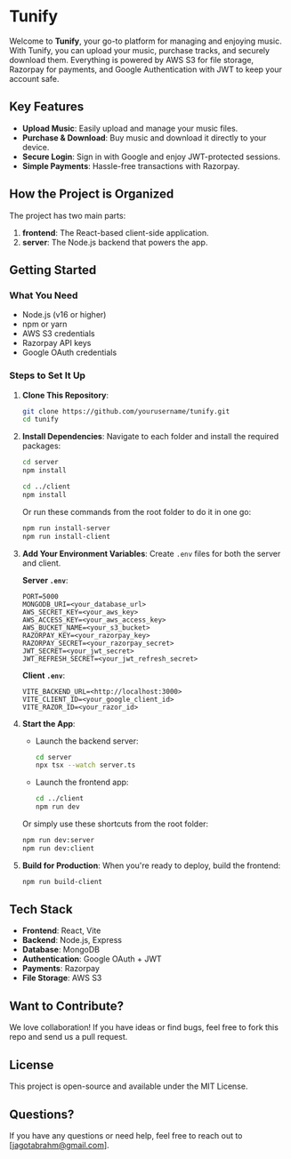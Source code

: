 # Tunify

Welcome to **Tunify**, your go-to platform for managing and enjoying music. With Tunify, you can upload your music, purchase tracks, and securely download them. Everything is powered by AWS S3 for file storage, Razorpay for payments, and Google Authentication with JWT to keep your account safe.

## Key Features
- **Upload Music**: Easily upload and manage your music files.
- **Purchase & Download**: Buy music and download it directly to your device.
- **Secure Login**: Sign in with Google and enjoy JWT-protected sessions.
- **Simple Payments**: Hassle-free transactions with Razorpay.

## How the Project is Organized
The project has two main parts:
1. **frontend**: The React-based client-side application.
2. **server**: The Node.js backend that powers the app.

## Getting Started

### What You Need
- Node.js (v16 or higher)
- npm or yarn
- AWS S3 credentials
- Razorpay API keys
- Google OAuth credentials

### Steps to Set It Up

1. **Clone This Repository**:
   ```bash
   git clone https://github.com/yourusername/tunify.git
   cd tunify
   ```

2. **Install Dependencies**:
   Navigate to each folder and install the required packages:
   ```bash
   cd server
   npm install
   
   cd ../client
   npm install
   ```
   Or run these commands from the root folder to do it in one go:
   ```bash
   npm run install-server
   npm run install-client
   ```

3. **Add Your Environment Variables**:
   Create `.env` files for both the server and client.

   **Server `.env`**:
   ```
   PORT=5000
   MONGODB_URI=<your_database_url>
   AWS_SECRET_KEY=<your_aws_key>
   AWS_ACCESS_KEY=<your_aws_access_key>
   AWS_BUCKET_NAME=<your_s3_bucket>
   RAZORPAY_KEY=<your_razorpay_key>
   RAZORPAY_SECRET=<your_razorpay_secret>
   JWT_SECRET=<your_jwt_secret>
   JWT_REFRESH_SECRET=<your_jwt_refresh_secret>
   ```

   **Client `.env`**:
   ```
   VITE_BACKEND_URL=<http://localhost:3000>
   VITE_CLIENT_ID=<your_google_client_id>
   VITE_RAZOR_ID=<your_razor_id>
   ```

4. **Start the App**:
   - Launch the backend server:
     ```bash
     cd server
     npx tsx --watch server.ts
     ```
   - Launch the frontend app:
     ```bash
     cd ../client
     npm run dev
     ```
   Or simply use these shortcuts from the root folder:
   ```bash
   npm run dev:server
   npm run dev:client
   ```

5. **Build for Production**:
   When you're ready to deploy, build the frontend:
   ```bash
   npm run build-client
   ```

## Tech Stack
- **Frontend**: React, Vite
- **Backend**: Node.js, Express
- **Database**: MongoDB
- **Authentication**: Google OAuth + JWT
- **Payments**: Razorpay
- **File Storage**: AWS S3

## Want to Contribute?
We love collaboration! If you have ideas or find bugs, feel free to fork this repo and send us a pull request.

## License
This project is open-source and available under the MIT License.

## Questions?
If you have any questions or need help, feel free to reach out to [jagotabrahm@gmail.com].

